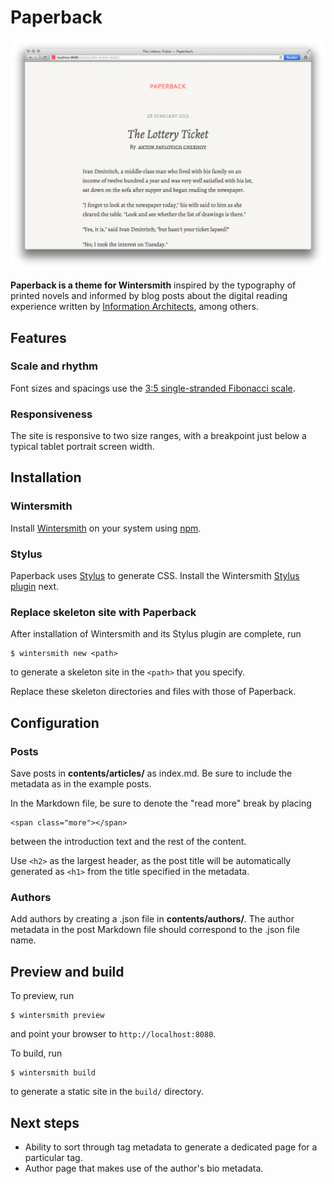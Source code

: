 # Paperback

![Paperback screenshot](paperback-screenshot.png)

**Paperback is a theme for Wintersmith** inspired by the typography of printed novels and informed by blog posts about the digital reading experience written by [Information Architects](http://informationarchitects.net/blog/responsive-typography-the-basics/), among others.

## Features

### Scale and rhythm

Font sizes and spacings use the [3:5 single-stranded Fibonacci scale](http://lamb.cc/typograph/).

### Responsiveness

The site is responsive to two size ranges, with a breakpoint just below a typical tablet portrait screen width.

## Installation

### Wintersmith

Install [Wintersmith](https://github.com/jnordberg/wintersmith#quick-start) on your system using [npm](https://npmjs.org/).

### Stylus

Paperback uses [Stylus](https://github.com/learnboost/stylus) to generate CSS. Install the Wintersmith [Stylus plugin](https://github.com/jnwng/wintersmith-stylus) next.

### Replace skeleton site with Paperback

After installation of Wintersmith and its Stylus plugin are complete, run 

```
$ wintersmith new <path>
```

to generate a skeleton site in the `<path>` that you specify.

Replace these skeleton directories and files with those of Paperback.

## Configuration

### Posts

Save posts in **contents/articles/<post-directory-name>** as index.md. Be sure to include the metadata as in the example posts.

In the Markdown file, be sure to denote the "read more" break by placing

```
<span class="more"></span>
```

between the introduction text and the rest of the content.

Use `<h2>` as the largest header, as the post title will be automatically generated as `<h1>` from the  title specified in the metadata.


### Authors

Add authors by creating a .json file in **contents/authors/**. The author metadata in the post Markdown file should correspond to the .json file name.

## Preview and build

To preview, run

```
$ wintersmith preview
```

and point your browser to `http://localhost:8080`.

To build, run

```
$ wintersmith build
```
to generate a static site in the `build/` directory.

## Next steps

- Ability to sort through tag metadata to generate a dedicated page for a particular tag.
- Author page that makes use of the author's bio metadata.